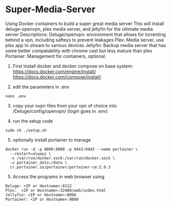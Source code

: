 # Super-Media-Server
Using Docker containers to build a super great media server
This will install deluge-openvpn, plex media server, and jellyfin for the ultimate media server
Descriptions:
  Deluge/openvpn: environment that allows for torrenting behind a vpn, including safteys to prevent leakages
  Plex: Media server, use plex app to stream to various devices
  Jellyfin: Backup media server that has some better compatability with chrome cast but less mature than plex
  Portainer: Management for containers, optional.


1. First install docker and docker compose on base system:
  https://docs.docker.com/engine/install/
  https://docs.docker.com/compose/install/

2. edit the parameters in .env
  ```
  nano .env
  ```
3. copy your ovpn files from your vpn of choice into /Deluge/config/openvpn/ (login goes in .env)

4. run the setup code 
  ```
  sudo sh ./setup.sh
  ```
5. optionally install portainer to manage
  ```
  docker run -d -p 8000:8000 -p 9443:9443 --name portainer \
    --restart=always \
    -v /var/run/docker.sock:/var/run/docker.sock \
    -v portainer_data:/data \
    cr.portainer.io/portainer/portainer-ce:2.9.3
  ```

5. Access the programs in web browser using
  ```
  Deluge: <IP or Hostname>:8112
  Plex:  <IP or Hostname>:32400/web/index.html
  Jellyfin: <IP or Hostname>:8096
  Portainer: <IP or Hostname>:9000
  ```
  
